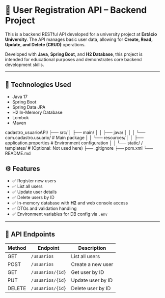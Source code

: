 # 📘 User Registration API – Backend Project

This is a backend RESTful API developed for a university project at **Estácio University**. The API manages basic user data, allowing for **Create, Read, Update, and Delete (CRUD)** operations.

Developed with **Java**, **Spring Boot**, and **H2 Database**, this project is intended for educational purposes and demonstrates core backend development skills.

---

## 🚀 Technologies Used

- Java 17
- Spring Boot
- Spring Data JPA
- H2 In-Memory Database
- Lombok
- Maven

cadastro_usuarioAPI/
├── src/
│ ├── main/
│ │ ├── java/
│ │ │ └── com.cadastro.usuario/ # Main package
│ │ └── resources/
│ │ ├── application.properties # Environment configuration
│ │ └── static/ / templates/ # (Optional: Not used here)
├── .gitignore
├── pom.xml
└── README.md

## ⚙️ Features

- ✅ Register new users
- ✅ List all users
- ✅ Update user details
- ✅ Delete users by ID
- ✅ In-memory database with **H2** and web console access
- ✅ DTOs and validation handling
- ✅ Environment variables for DB config via `.env`

---

## 🧪 API Endpoints

| Method | Endpoint        | Description          |
|--------|-----------------|----------------------|
| GET    | `/usuarios`     | List all users       |
| POST   | `/usuarios`     | Create a new user    |
| GET    | `/usuarios/{id}`| Get user by ID       |
| PUT    | `/usuarios/{id}`| Update user by ID    |
| DELETE | `/usuarios/{id}`| Delete user by ID    |
